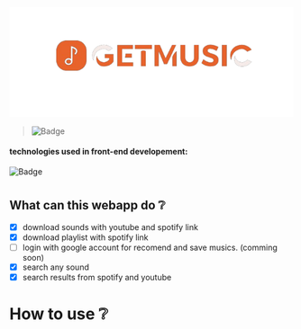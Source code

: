 ![certificado](https://github.com/bevly0101/frontend_gm/blob/main/public/images/logo_getmusic.png?raw=true)
> ![Badge](https://img.shields.io/static/v1?label=Status&message=developing&color=yellow&style=for-the-badge&logo=)
#### technologies used in front-end developement:
![Badge](https://img.shields.io/static/v1?label=react&message=framework&color=blue&style=for-the-badge&logo=REACT)
#

## What can this webapp do :grey_question:
- [x]  download sounds with youtube and spotify link
- [x]  download playlist with spotify link
- [ ]  login with google account for recomend and save musics. (comming soon)
- [x]  search any sound
- [x]  search results from spotify and youtube

# How to use :grey_question:

